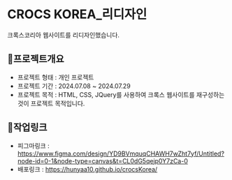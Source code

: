 # CROCS KOREA_리디자인
크록스코리아 웹사이트를 리디자인했습니다.

## 🌟프로젝트개요

- 프로젝트 형태 : 개인 프로젝트
- 프로젝트 기간 : 2024.07.08 ~ 2024.07.29
- 프로젝트 목적 : HTML, CSS, JQuery를 사용하여 크록스 웹사이트를 재구성하는 것이 프로젝트 목적입니다.

## 🔗작업링크

- 피그마링크 : https://www.figma.com/design/YD9BVmquqCHAWH7wZht7yf/Untitled?node-id=0-1&node-type=canvas&t=CL0dG5qejp0Y7zCa-0
- 배포링크 : https://hunyaa10.github.io/crocsKorea/
